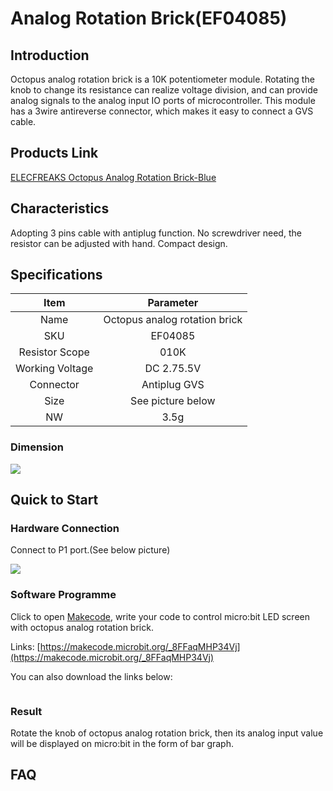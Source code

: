﻿# Analog Rotation Brick(EF04085)

## Introduction

Octopus analog rotation brick is a 10K potentiometer module. Rotating the knob to change its resistance can realize voltage division, and can provide analog signals to the analog input IO ports of microcontroller. This module has a 3wire antireverse connector, which makes it easy to connect a GVS cable. 

## Products Link

[ELECFREAKS Octopus Analog Rotation Brick-Blue](https://shop.elecfreaks.com/products/elecfreaks-octopus-analog-rotation-brick-blue?_pos=1&_sid=d76e1f7cf&_ss=r)

## Characteristics

 Adopting 3 pins cable with antiplug function.
 No screwdriver need, the resistor can be adjusted with hand.
 Compact design.

## Specifications


Item | Parameter 
:-: | :-: 
Name|Octopus analog rotation brick
SKU|EF04085
Resistor Scope|010K
Working Voltage|DC 2.75.5V
Connector|Antiplug GVS
Size|See picture below
NW|3.5g

### Dimension
![](https://wiki-media-ef.oss-cn-hongkong.aliyuncs.com/i18n/en/docusaurus-plugin-content-docs/current/microbit/sensor/octopus-sensors/images/input/images/X0thNO5.png)

## Quick to Start


### Hardware Connection
Connect  to P1 port.(See below picture)

![](https://wiki-media-ef.oss-cn-hongkong.aliyuncs.com/i18n/en/docusaurus-plugin-content-docs/current/microbit/sensor/octopus-sensors/images/input/images/vbupjP9.png)

### Software Programme
Click to open [Makecode](https://makecode.microbit.org/), write your code to control micro:bit LED screen with octopus analog rotation brick.

Links: [https://makecode.microbit.org/_8FFaqMHP34Vj](https://makecode.microbit.org/_8FFaqMHP34Vj)

You can also download the links below:
<div style="position:relative;height:0;paddingbottom:70%;overflow:hidden;"><iframe style="position:absolute;top:0;left:0;width:100%;height:100%;" src="https://makecode.microbit.org/#pub:_8FFaqMHP34Vj" frameborder="0" sandbox="allowpopups allowforms allowscripts allowsameorigin"></iframe></div>

### Result
Rotate the knob of octopus analog rotation brick, then its analog input value will be displayed on micro:bit in the form of bar graph.

## FAQ


